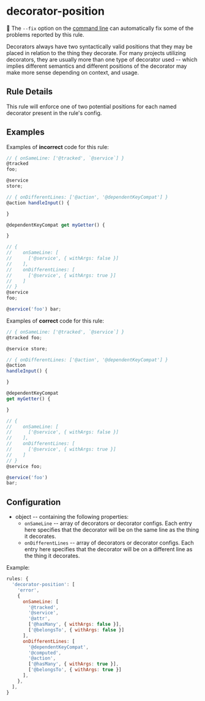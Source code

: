 # decorator-position

:wrench: The `--fix` option on the [command line](https://eslint.org/docs/user-guide/command-line-interface#fixing-problems) can automatically fix some of the problems reported by this rule.

Decorators always have two syntactically valid positions that they may be placed
in relation to the thing they decorate. For many projects utilizing decorators,
they are usually more than one type of decorator used -- which implies different semantics
and different positions of the decorator may make more sense depending on context, and usage.
 
## Rule Details

This rule will enforce one of two potential positions for each named decorator
present in the rule's config.

## Examples

Examples of **incorrect** code for this rule:


```js
// { onSameLine: ['@tracked', `@service`] }
@tracked
foo;

@service
store;
```

```js
// { onDifferentLines: ['@action', '@dependentKeyCompat'] }
@action handleInput() {

}

@dependentKeyCompat get myGetter() {

}
```

```js
// {
//    onSameLine: [
//      ['@service', { withArgs: false }]
//    ],
//    onDifferentLines: [
//      ['@service', { withArgs: true }]
//    ]
// }
@service
foo;

@service('foo') bar;
```

Examples of **correct** code for this rule:

```js
// { onSameLine: ['@tracked', `@service`] }
@tracked foo;

@service store;
```

```js
// { onDifferentLines: ['@action', '@dependentKeyCompat'] }
@action
handleInput() {

}

@dependentKeyCompat
get myGetter() {

}
```

```js
// {
//    onSameLine: [
//      ['@service', { withArgs: false }]
//    ],
//    onDifferentLines: [
//      ['@service', { withArgs: true }]
//    ]
// }
@service foo;

@service('foo')
bar;
```

## Configuration

* object -- containing the following properties:
  * `onSameLine` -- array of decorators or decorator configs. Each entry here specifies that the decorator will be on the same line as the thing it decorates.
  * `onDifferentLines` -- array of decorators or decorator configs. Each entry here specifies that the decorator will be on a different line as the thing it decorates.

Example:
```js
rules: {
  'decorator-position': [
    'error',
    {
      onSameLine: [
        '@tracked',
        '@service',
        '@attr',
        ['@hasMany', { withArgs: false }],
        ['@belongsTo', { withArgs: false }]
      ],
      onDifferentLines: [
        '@dependentKeyCompat',
        '@computed',
        '@action',
        ['@hasMany', { withArgs: true }],
        ['@belongsTo', { withArgs: true }]
      ],
    },
  ],
}
```
